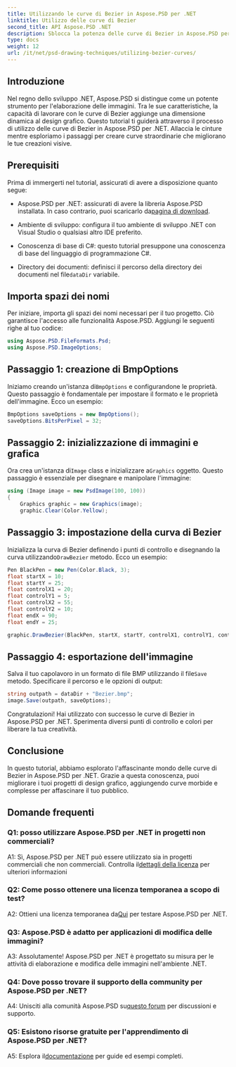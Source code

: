 ```yaml
---
title: Utilizzando le curve di Bezier in Aspose.PSD per .NET
linktitle: Utilizzo delle curve di Bezier
second_title: API Aspose.PSD .NET
description: Sblocca la potenza delle curve di Bezier in Aspose.PSD per .NET! Impara passo dopo passo con questo tutorial. Migliora il tuo gioco di progettazione grafica oggi stesso.
type: docs
weight: 12
url: /it/net/psd-drawing-techniques/utilizing-bezier-curves/
---
```

## Introduzione

Nel regno dello sviluppo .NET, Aspose.PSD si distingue come un potente strumento per l'elaborazione delle immagini. Tra le sue caratteristiche, la capacità di lavorare con le curve di Bezier aggiunge una dimensione dinamica al design grafico. Questo tutorial ti guiderà attraverso il processo di utilizzo delle curve di Bezier in Aspose.PSD per .NET. Allaccia le cinture mentre esploriamo i passaggi per creare curve straordinarie che migliorano le tue creazioni visive.

## Prerequisiti

Prima di immergerti nel tutorial, assicurati di avere a disposizione quanto segue:

-  Aspose.PSD per .NET: assicurati di avere la libreria Aspose.PSD installata. In caso contrario, puoi scaricarlo da[pagina di download](https://releases.aspose.com/psd/net/).

- Ambiente di sviluppo: configura il tuo ambiente di sviluppo .NET con Visual Studio o qualsiasi altro IDE preferito.

- Conoscenza di base di C#: questo tutorial presuppone una conoscenza di base del linguaggio di programmazione C#.

- Directory dei documenti: definisci il percorso della directory dei documenti nel file`dataDir` variabile.

## Importa spazi dei nomi

Per iniziare, importa gli spazi dei nomi necessari per il tuo progetto. Ciò garantisce l'accesso alle funzionalità Aspose.PSD. Aggiungi le seguenti righe al tuo codice:

```csharp
using Aspose.PSD.FileFormats.Psd;
using Aspose.PSD.ImageOptions;
```

## Passaggio 1: creazione di BmpOptions

 Iniziamo creando un'istanza di`BmpOptions` e configurandone le proprietà. Questo passaggio è fondamentale per impostare il formato e le proprietà dell'immagine. Ecco un esempio:

```csharp
BmpOptions saveOptions = new BmpOptions();
saveOptions.BitsPerPixel = 32;
```

## Passaggio 2: inizializzazione di immagini e grafica

 Ora crea un'istanza di`Image` class e inizializzare a`Graphics` oggetto. Questo passaggio è essenziale per disegnare e manipolare l'immagine:

```csharp
using (Image image = new PsdImage(100, 100))
{
    Graphics graphic = new Graphics(image);
    graphic.Clear(Color.Yellow);
```

## Passaggio 3: impostazione della curva di Bezier

 Inizializza la curva di Bezier definendo i punti di controllo e disegnando la curva utilizzando`DrawBezier` metodo. Ecco un esempio:

```csharp
Pen BlackPen = new Pen(Color.Black, 3);
float startX = 10;
float startY = 25;
float controlX1 = 20;
float controlY1 = 5;
float controlX2 = 55;
float controlY2 = 10;
float endX = 90;
float endY = 25;

graphic.DrawBezier(BlackPen, startX, startY, controlX1, controlY1, controlX2, controlY2, endX, endY);
```

## Passaggio 4: esportazione dell'immagine

 Salva il tuo capolavoro in un formato di file BMP utilizzando il file`Save` metodo. Specificare il percorso e le opzioni di output:

```csharp
string outpath = dataDir + "Bezier.bmp";
image.Save(outpath, saveOptions);
```

Congratulazioni! Hai utilizzato con successo le curve di Bezier in Aspose.PSD per .NET. Sperimenta diversi punti di controllo e colori per liberare la tua creatività.

## Conclusione

In questo tutorial, abbiamo esplorato l'affascinante mondo delle curve di Bezier in Aspose.PSD per .NET. Grazie a questa conoscenza, puoi migliorare i tuoi progetti di design grafico, aggiungendo curve morbide e complesse per affascinare il tuo pubblico.

## Domande frequenti

### Q1: posso utilizzare Aspose.PSD per .NET in progetti non commerciali?

 A1: Sì, Aspose.PSD per .NET può essere utilizzato sia in progetti commerciali che non commerciali. Controlla il[dettagli della licenza](https://purchase.aspose.com/buy) per ulteriori informazioni

### Q2: Come posso ottenere una licenza temporanea a scopo di test?

 A2: Ottieni una licenza temporanea da[Qui](https://purchase.aspose.com/temporary-license/) per testare Aspose.PSD per .NET.

### Q3: Aspose.PSD è adatto per applicazioni di modifica delle immagini?

A3: Assolutamente! Aspose.PSD per .NET è progettato su misura per le attività di elaborazione e modifica delle immagini nell'ambiente .NET.

### Q4: Dove posso trovare il supporto della community per Aspose.PSD per .NET?

A4: Unisciti alla comunità Aspose.PSD su[questo forum](https://forum.aspose.com/c/psd/34) per discussioni e supporto.

### Q5: Esistono risorse gratuite per l'apprendimento di Aspose.PSD per .NET?

 A5: Esplora il[documentazione](https://reference.aspose.com/psd/net/) per guide ed esempi completi.